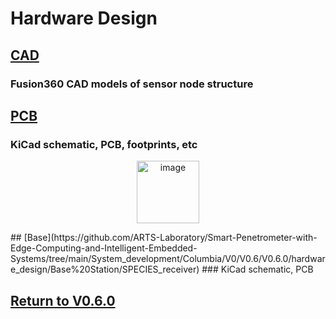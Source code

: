 # Hardware Design
## [CAD](CAD)
### Fusion360 CAD models of sensor node structure

## [PCB](PCB)
### KiCad schematic, PCB, footprints, etc
<p align="center">
<img src="https://github.com/user-attachments/assets/43cd8608-0048-4a80-acea-5c175e014904" alt="image" width="100"/>
</p>
## [Base](https://github.com/ARTS-Laboratory/Smart-Penetrometer-with-Edge-Computing-and-Intelligent-Embedded-Systems/tree/main/System_development/Columbia/V0/V0.6/V0.6.0/hardware_design/Base%20Station/SPECIES_receiver)
### KiCad schematic, PCB

## [Return to V0.6.0](https://github.com/ARTS-Laboratory/Smart-Penetrometer-with-Edge-Computing-and-Intelligent-Embedded-Systems/blob/main/V0/V0.6/V0.6.0)


